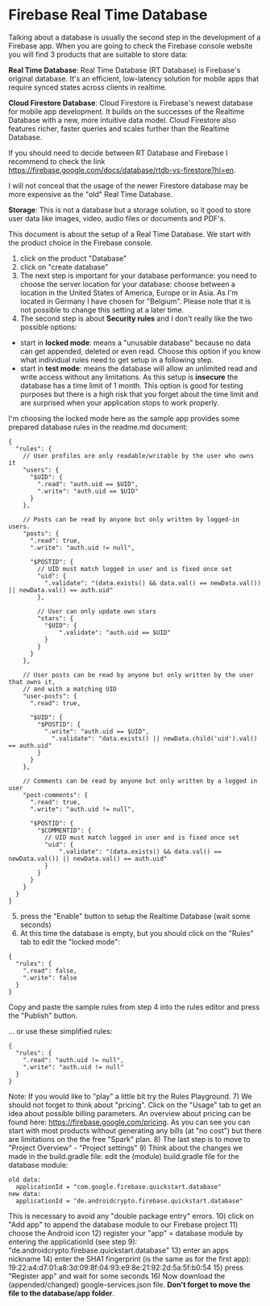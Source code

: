 # Firebase Real Time Database

Talking about a database is usually the second step in the development of a Firebase app. When you are going to check the Firebase console 
website you will find 3 products that are suitable to store data:

**Real Time Database**: Real Time Database (RT Database) is Firebase's original database. It's an efficient, low-latency solution for mobile apps that 
require synced states across clients in realtime.

**Cloud Firestore Database**: Cloud Firestore is Firebase's newest database for mobile app development. It builds on the successes of the Realtime 
Database with a new, more intuitive data model. Cloud Firestore also features richer, faster queries and scales further than the Realtime Database.

If you should need to decide between RT Database and Firebase I recommend to check the link https://firebase.google.com/docs/database/rtdb-vs-firestore?hl=en.

I will not conceal that the usage of the newer Firestore database may be more expensive as the "old" Real Time Database.

**Storage**: This is not a database but a storage solution, so it good to store user data like images, video, audio files or documents and PDF's.

This document is about the setup of a Real Time Database. We start with the product choice in the Firebase console.

1) click on the product "Database"
2) click on "create database"
3) The next step is important for your database performance: you need to choose the server location for your database: choose between a location in 
the United States of America, Europe or in Asia. As I'm located in Germany I have chosen for "Belgium". Please note that it is not possible to change 
this setting at a later time.
4) The second step is about **Security rules** and I don't really like the two possible options:
- start in **locked mode**: means a "unusable database" because no data can get appended, deleted or even read. Choose this option if you know what 
individual rules need to get setup in a following step.
- start in **test mode**: means the database will allow an unlimited read and write access without any limitations. As this setup is **insecure** 
the database has a time limit of 1 month. This option is good for testing purposes but there is a high risk that you forget about the time limit and 
are surprised when your application stops to work properly.

I'm choosing the locked mode here as the sample app provides some prepared database rules in the readme.md document:

```plaintext
{
  "rules": {
    // User profiles are only readable/writable by the user who owns it
    "users": {
      "$UID": {
        ".read": "auth.uid == $UID",
        ".write": "auth.uid == $UID"
      }
    },

    // Posts can be read by anyone but only written by logged-in users.
    "posts": {
      ".read": true,
      ".write": "auth.uid != null",

      "$POSTID": {
        // UID must match logged in user and is fixed once set
        "uid": {
          ".validate": "(data.exists() && data.val() == newData.val()) || newData.val() == auth.uid"
        },

        // User can only update own stars
        "stars": {
          "$UID": {
              ".validate": "auth.uid == $UID"
          }
        }
      }
    },

    // User posts can be read by anyone but only written by the user that owns it,
    // and with a matching UID
    "user-posts": {
      ".read": true,

      "$UID": {
        "$POSTID": {
          ".write": "auth.uid == $UID",
        	".validate": "data.exists() || newData.child('uid').val() == auth.uid"
        }
      }
    },

    // Comments can be read by anyone but only written by a logged in user
    "post-comments": {
      ".read": true,
      ".write": "auth.uid != null",

      "$POSTID": {
        "$COMMENTID": {
          // UID must match logged in user and is fixed once set
          "uid": {
              ".validate": "(data.exists() && data.val() == newData.val()) || newData.val() == auth.uid"
          }
        }
      }
    }
  }
}
```
5) press the "Enable" button to setup the Realtime Database (wait some seconds)
6) At this time the database is empty, but you should click on the "Rules" tab to edit the "locked mode":
```plaintext
{
  "rules": {
    ".read": false,
    ".write": false
  }
}
```
Copy and paste the sample rules from step 4 into the rules editor and press the "Publish" button.

... or use these simplified rules:
```plaintext
{
  "rules": {
    ".read": "auth.uid != null",
    ".write": "auth.uid != null"
  }
}
```

Note: If you would like to "play" a little bit try the Rules Playground.
7) We should not forget to think about "pricing". Click on the "Usage" tab to get an idea about possible billing parameters. 
An overview about pricing can be found here: https://firebase.google.com/pricing. As you can see you can start with most products without 
generating any bills (at "no cost") but there are limitations on the the free "Spark" plan.
8) The last step is to move to "Project Overview" - "Project settings"
9) Think about the changes we made in the build.gradle file: edit the (module) build.gradle file for the database module:
```plaintext
old data:
  applicationId = "com.google.firebase.quickstart.database"
new data:
  applicationId = "de.androidcrypto.firebase.quickstart.database"   
```
This is necessary to avoid any "double package entry" errors.
10) click on "Add app" to append the database module to our Firebase project
11) choose the Android icon
12) register your "app" = database module by entering the applicationId (see step 9): "de.androidcrypto.firebase.quickstart.database"
13) enter an apps nickname
14) enter the SHA1 fingerprint (is the same as for the first app): 19:22:a4:d7:01:a8:3d:09:8f:04:93:e9:8e:21:92:2d:5a:5f:b0:54
15) press "Register app" and wait for some seconds
16) Now download the (appended/changed) google-services.json file. **Don't forget to move the file to the database/app folder**.




